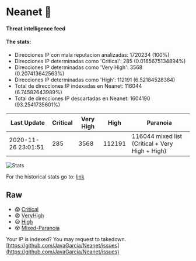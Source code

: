 # Neanet :hocho:
#### Threat intelligence feed
#### The stats:

- Direcciones IP con mala reputacion analizadas: 1720234 (100%)
- Direcciones IP determinadas como 'Critical':  285 (0.0165675134894%)
- Direcciones IP determinadas como 'Very High':  3568 (0.207413642563%)
- Direcciones IP determinadas como 'High':  112191 (6.52184528384)
- Total de direcciones IP indexadas en Neanet:  116044 (6.74582643989%)
- Total de direcciones IP descartadas en Neanet:  1604190 (93.2541735601%)

| Last Update | Critical | Very High | High | Paranoia |
| --- | --- | --- | --- | --- |
| 2020-11-26 23:01:51 | 285 | 3568 | 112191 | 116044 mixed list (Critical + Very High + High)|

![Stats](https://docs.google.com/spreadsheets/d/e/2PACX-1vSnaNMIXVabIpDJjufMlzH7poXnshF3mgd8Is1g9ytUEzVsP5my4Trn8f-xkoLLQ38xpL3HtmUexLo6/pubchart?oid=501124687&format=image)

For the historical stats go to: [link](/stats.csv)
## Raw
- :scream: [Critical](https://raw.githubusercontent.com/JavaGarcia/Neanet/master/blacklists/neanet_critical.txt)
- :fearful: [VeryHigh](https://raw.githubusercontent.com/JavaGarcia/Neanet/master/blacklists/neanet_veryHigh.txtt)
- :frowning: [High](https://raw.githubusercontent.com/JavaGarcia/Neanet/master/blacklists/neanet_high.txt)
- :dizzy_face: [Mixed-Paranoia](https://raw.githubusercontent.com/JavaGarcia/Neanet/master/blacklists/neanet_all.txt)


Your IP is indexed? You may request to takedown. [https://github.com/JavaGarcia/Neanet/issues](https://github.com/JavaGarcia/Neanet/issues)






























































































































































































































































































































































































































































































































































































































































































































































































































































































































































































































































































































































































































































































































































































































































































































































































































































































































































































































































































































































































































































































































































































































































































































































































































































































































